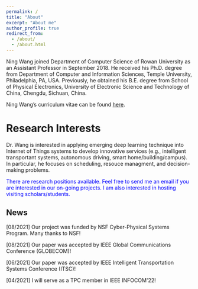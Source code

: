 ```yaml
---
permalink: /
title: "About"
excerpt: "About me"
author_profile: true
redirect_from: 
  - /about/
  - /about.html
---
```


Ning Wang joined Department of Computer Science of Rowan University as an Assistant Professor in September 2018. He received his Ph.D. degree from Department of Computer and Information Sciences, Temple University, Philadelphia, PA, USA. Previously, he obtained his B.E. degree from School of Physical Electronics, University of Electronic Science and Technology of China, Chengdu, Sichuan, China.

Ning Wang’s curriculum vitae can be found [here](CV_Ning_Wang.pdf).


Research Interests
======
Dr. Wang is interested in applying emerging deep learning technique into Internet of Things systems to develop innovative services (e.g., intelligent transportant systems, autonomous driving, smart home/building/campus). In particular, he focuses on scheduling, resouce managment, and decision-making problems. 


 <span style="color:blue"> There are research positions available. Feel free to send me an email if you are interested in our on-going projects. I am also interested in hosting visiting scholars/students. </span>

News
------
[08/2021] Our project was funded by NSF Cyber-Physical Systems Program. Many thanks to NSF!

[08/2021] Our paper was accepted by IEEE Global Communications Conference (GLOBECOM)!

[06/2021] Our paper was accepted by IEEE Intelligent Transportation Systems Conference (ITSC)!

[04/2021] I will serve as a TPC member in IEEE INFOCOM'22!
